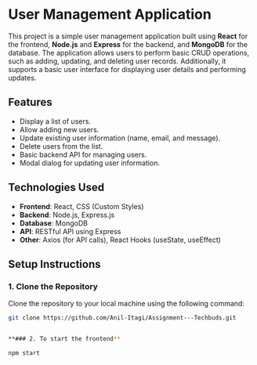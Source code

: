 # User Management Application

This project is a simple user management application built using **React** for the frontend, **Node.js** and **Express** for the backend, and **MongoDB** for the database. 
The application allows users to perform basic CRUD operations, such as adding, updating, and deleting user records. Additionally,
it supports a basic user interface for displaying user details and performing updates.

## Features
- Display a list of users.
- Allow adding new users.
- Update existing user information (name, email, and message).
- Delete users from the list.
- Basic backend API for managing users.
- Modal dialog for updating user information.

## Technologies Used
- **Frontend**: React, CSS (Custom Styles)
- **Backend**: Node.js, Express.js
- **Database**: MongoDB
- **API**: RESTful API using Express
- **Other**: Axios (for API calls), React Hooks (useState, useEffect)

## Setup Instructions

### 1. Clone the Repository
Clone the repository to your local machine using the following command:

```bash
git clone https://github.com/Anil-Itagi/Assignment---Techbuds.git


**### 2. To start the frontend**

npm start
 
